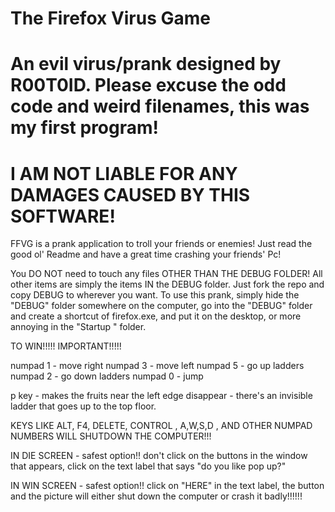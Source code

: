 The Firefox Virus Game
====
An evil virus/prank designed by R00T0ID. Please excuse the odd code and weird filenames, this was my first program!
====
I AM NOT LIABLE FOR ANY DAMAGES CAUSED BY THIS SOFTWARE!
====

FFVG is a prank application to troll your friends or enemies! Just read the good ol' Readme and have a great time crashing your friends' Pc!

You DO NOT need to touch any files OTHER THAN THE DEBUG FOLDER! All other items are simply the items IN the DEBUG folder. Just fork the repo and copy DEBUG to wherever you want.
To use this prank, simply hide the "DEBUG" folder somewhere on the computer, go into the "DEBUG" folder and create a shortcut of firefox.exe, and put it on the desktop, or more annoying in the "Startup " folder.


TO WIN!!!!! IMPORTANT!!!!!

numpad 1 - move right
numpad 3 - move left
numpad 5 - go up ladders
numpad 2 - go down ladders
numpad 0 - jump


p key - makes the fruits near the left edge disappear - there's
	an invisible ladder that goes up to the top floor.



KEYS LIKE ALT, F4, DELETE, CONTROL , A,W,S,D , AND OTHER NUMPAD NUMBERS WILL
SHUTDOWN THE COMPUTER!!!




IN DIE SCREEN - safest option!!
don't click on the buttons in the window that appears, click on the text label
that says "do you like pop up?"


IN WIN SCREEN - safest option!!
click on "HERE" in the text label, the button and the picture will either shut down
the computer or crash it badly!!!!!!


